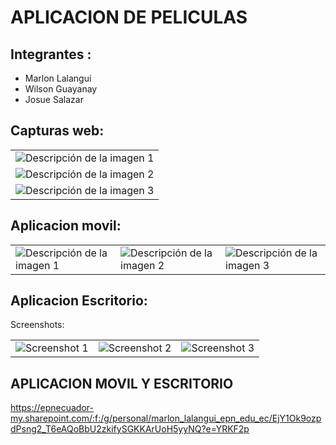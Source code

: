 # APLICACION DE PELICULAS

## Integrantes :
- Marlon Lalangui
- Wilson Guayanay
- Josue Salazar

## Capturas web: 

<table style="border:none;">
  <tr>
    <td><img src="https://github.com/marlon1925/Matinee-Flutter-master/assets/117753973/b12cd5e8-6de3-4e76-b8ec-50790a715c1c" alt="Descripción de la imagen 1"/></td>
  </tr>
  <tr>
    <td><img src="https://github.com/marlon1925/Matinee-Flutter-master/assets/117753973/0921f43f-5313-48c4-955f-dc4085098896" alt="Descripción de la imagen 2"/></td>
  </tr>
  <tr>
    <td><img src="https://github.com/marlon1925/Matinee-Flutter-master/assets/117753973/36dad015-d7f5-49b0-abc8-64925ac6f70b" alt="Descripción de la imagen 3"/></td>
  </tr>
</table>




## Aplicacion movil: 

<table style="border:none;">
  <tr>
    <td><img src="https://github.com/marlon1925/Matinee-Flutter-master/assets/117753973/b12cd5e8-6de3-4e76-b8ec-50790a715c1c" alt="Descripción de la imagen 1"/></td>
    <td><img src="https://github.com/marlon1925/Matinee-Flutter-master/assets/117753973/0921f43f-5313-48c4-955f-dc4085098896" alt="Descripción de la imagen 2"/></td>
    <td><img src="https://github.com/marlon1925/Matinee-Flutter-master/assets/117753973/36dad015-d7f5-49b0-abc8-64925ac6f70b" alt="Descripción de la imagen 3"/></td>
  </tr>
</table>



## Aplicacion Escritorio: 
Screenshots:<br>
<table style="border:none;"><tr>
  <td><img src="https://github.com/marlon1925/Matinee-Flutter-master/assets/117754219/c5b8d77a-da93-4482-ab15-b51c5a40546b" alt="Screenshot 1"/></td>
  <td><img src="https://github.com/marlon1925/Matinee-Flutter-master/assets/117754219/a7735be5-36c9-4ebb-8465-6735a7e746e5" alt="Screenshot 2"/></td>
  <td><img src="https://github.com/marlon1925/Matinee-Flutter-master/assets/117754219/b516022d-ca6b-477d-8e69-975f8d6a9ac7" alt="Screenshot 3"/></td>
</tr></table>




## APLICACION MOVIL Y ESCRITORIO
https://epnecuador-my.sharepoint.com/:f:/g/personal/marlon_lalangui_epn_edu_ec/EjY1Ok9ozpdPsng2_T6eAQoBbU2zkifySGKKArUoH5yyNQ?e=YRKF2p
